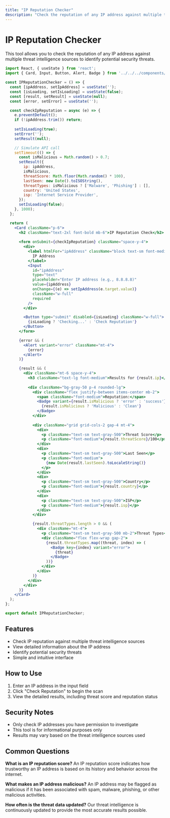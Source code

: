 ```yaml
---
title: "IP Reputation Checker"
description: "Check the reputation of any IP address against multiple threat intelligence sources"
---
```


# IP Reputation Checker

This tool allows you to check the reputation of any IP address against multiple threat intelligence sources to identify potential security threats.

```jsx
import React, { useState } from 'react';
import { Card, Input, Button, Alert, Badge } from '../../../components/ui';

const IPReputationChecker = () => {
  const [ipAddress, setIpAddress] = useState('');
  const [isLoading, setIsLoading] = useState(false);
  const [result, setResult] = useState(null);
  const [error, setError] = useState('');

  const checkIpReputation = async (e) => {
    e.preventDefault();
    if (!ipAddress.trim()) return;
    
    setIsLoading(true);
    setError('');
    setResult(null);

    // Simulate API call
    setTimeout(() => {
      const isMalicious = Math.random() > 0.7;
      setResult({
        ip: ipAddress,
        isMalicious,
        threatScore: Math.floor(Math.random() * 100),
        lastSeen: new Date().toISOString(),
        threatTypes: isMalicious ? ['Malware', 'Phishing'] : [],
        country: 'United States',
        isp: 'Internet Service Provider',
      });
      setIsLoading(false);
    }, 1000);
  };

  return (
    <Card className="p-6">
      <h2 className="text-2xl font-bold mb-6">IP Reputation Check</h2>
      
      <form onSubmit={checkIpReputation} className="space-y-4">
        <div>
          <label htmlFor="ipAddress" className="block text-sm font-medium text-gray-700 mb-1">
            IP Address
          </label>
          <Input
            id="ipAddress"
            type="text"
            placeholder="Enter IP address (e.g., 8.8.8.8)"
            value={ipAddress}
            onChange={(e) => setIpAddress(e.target.value)}
            className="w-full"
            required
          />
        </div>

        <Button type="submit" disabled={isLoading} className="w-full">
          {isLoading ? 'Checking...' : 'Check Reputation'}
        </Button>
      </form>

      {error && (
        <Alert variant="error" className="mt-4">
          {error}
        </Alert>
      )}

      {result && (
        <div className="mt-6 space-y-4">
          <h3 className="text-lg font-medium">Results for {result.ip}</h3>
          
          <div className="bg-gray-50 p-4 rounded-lg">
            <div className="flex justify-between items-center mb-2">
              <span className="font-medium">Reputation:</span>
              <Badge variant={result.isMalicious ? 'error' : 'success'}>
                {result.isMalicious ? 'Malicious' : 'Clean'}
              </Badge>
            </div>
            
            <div className="grid grid-cols-2 gap-4 mt-4">
              <div>
                <p className="text-sm text-gray-500">Threat Score</p>
                <p className="font-medium">{result.threatScore}/100</p>
              </div>
              <div>
                <p className="text-sm text-gray-500">Last Seen</p>
                <p className="font-medium">
                  {new Date(result.lastSeen).toLocaleString()}
                </p>
              </div>
              <div>
                <p className="text-sm text-gray-500">Country</p>
                <p className="font-medium">{result.country}</p>
              </div>
              <div>
                <p className="text-sm text-gray-500">ISP</p>
                <p className="font-medium">{result.isp}</p>
              </div>
            </div>

            {result.threatTypes.length > 0 && (
              <div className="mt-4">
                <p className="text-sm text-gray-500 mb-2">Threat Types</p>
                <div className="flex flex-wrap gap-2">
                  {result.threatTypes.map((threat, index) => (
                    <Badge key={index} variant="error">
                      {threat}
                    </Badge>
                  ))}
                </div>
              </div>
            )}
          </div>
        </div>
      )}
    </Card>
  );
};

export default IPReputationChecker;
```

## Features

- Check IP reputation against multiple threat intelligence sources
- View detailed information about the IP address
- Identify potential security threats
- Simple and intuitive interface

## How to Use

1. Enter an IP address in the input field
2. Click "Check Reputation" to begin the scan
3. View the detailed results, including threat score and reputation status

## Security Notes

- Only check IP addresses you have permission to investigate
- This tool is for informational purposes only
- Results may vary based on the threat intelligence sources used

## Common Questions

**What is an IP reputation score?**
An IP reputation score indicates how trustworthy an IP address is based on its history and behavior across the internet.

**What makes an IP address malicious?**
An IP address may be flagged as malicious if it has been associated with spam, malware, phishing, or other malicious activities.

**How often is the threat data updated?**
Our threat intelligence is continuously updated to provide the most accurate results possible.
